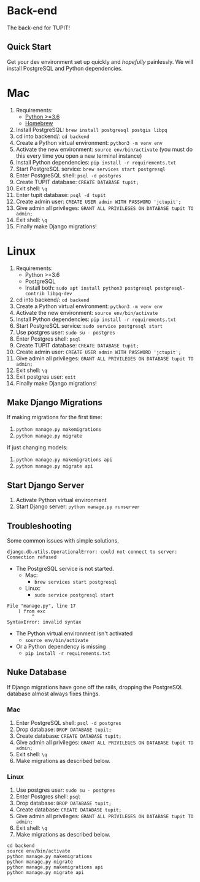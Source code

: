 # Back-end

The back-end for TUPIT!

## Quick Start

Get your dev environment set up quickly and _hopefully_ painlessly. We will install PostgreSQL and Python dependencies.

# Mac

1. Requirements:
   - [Python >=3.6](https://www.python.org/downloads/macos/)
   - [Homebrew](https://brew.sh/)
2. Install PostgreSQL: `brew install postgresql postgis libpq`
3. cd into backend/: `cd backend`
4. Create a Python virtual environment: `python3 -m venv env`
5. Activate the new environment: `source env/bin/activate` (you must do this every time you open a new terminal instance)
6. Install Python dependencies: `pip install -r requirements.txt`
7. Start PostgreSQL service: `brew services start postgresql`
8. Enter PostgreSQL shell: `psql -d postgres`
9. Create TUPIT database: `CREATE DATABASE tupit;`
10. Exit shell: `\q`
11. Enter tupit database: `psql -d tupit`
12. Create admin user: `CREATE USER admin WITH PASSWORD 'jctupit';`
13. Give admin all privileges: `GRANT ALL PRIVILEGES ON DATABASE tupit TO admin;`
14. Exit shell: `\q`
15. Finally make Django migrations!

# Linux

1. Requirements:
   - Python >=3.6
   - PostgreSQL
   - Install both: `sudo apt install python3 postgresql postgresql-contrib libpq-dev`
2. cd into backend/: `cd backend`
3. Create a Python virtual environment: `python3 -m venv env`
4. Activate the new environment: `source env/bin/activate`
5. Install Python dependencies: `pip install -r requirements.txt`
6. Start PostgreSQL service: `sudo service postgresql start`
7. Use postgres user: `sudo su - postgres`
8. Enter Postgres shell: `psql`
9. Create TUPIT database: `CREATE DATABASE tupit;`
10. Create admin user: `CREATE USER admin WITH PASSWORD 'jctupit';`
11. Give admin all privileges: `GRANT ALL PRIVILEGES ON DATABASE tupit TO admin;`
12. Exit shell: `\q`
13. Exit postgres user: `exit`
14. Finally make Django migrations!

## Make Django Migrations

If making migrations for the first time:

1. `python manage.py makemigrations`
2. `python manage.py migrate`

If just changing models:

1. `python manage.py makemigrations api`
2. `python manage.py migrate api`

## Start Django Server

1. Activate Python virtual environment
2. Start Django server: `python manage.py runserver`

## Troubleshooting

Some common issues with simple solutions.

```shell
django.db.utils.OperationalError: could not connect to server: Connection refused
```

- The PostgreSQL service is not started.
  - Mac:
    - `brew services start postgresql`
  - Linux:
    - `sudo service postgresql start`

```shell
File "manage.py", line 17
    ) from exc
         ^
SyntaxError: invalid syntax
```

- The Python virtual environment isn't activated
  - `source env/bin/activate`
- Or a Python dependency is missing
  - `pip install -r requirements.txt`

## Nuke Database

If Django migrations have gone off the rails, dropping the PostgreSQL database almost always fixes things.

### Mac

1. Enter PostgreSQL shell: `psql -d postgres`
2. Drop database: `DROP DATABASE tupit;`
3. Create database: `CREATE DATABASE tupit;`
4. Give admin all privileges: `GRANT ALL PRIVILEGES ON DATABASE tupit TO admin;`
5. Exit shell: `\q`
6. Make migrations as described below.

### Linux

1. Use postgres user: `sudo su - postgres`
2. Enter Postgres shell: `psql`
3. Drop database: `DROP DATABASE tupit;`
4. Create database: `CREATE DATABASE tupit;`
5. Give admin all privileges: `GRANT ALL PRIVILEGES ON DATABASE tupit TO admin;`
6. Exit shell: `\q`
7. Make migrations as described below.

```shell
cd backend
source env/bin/activate
python manage.py makemigrations
python manage.py migrate
python manage.py makemigrations api
python manage.py migrate api
```
